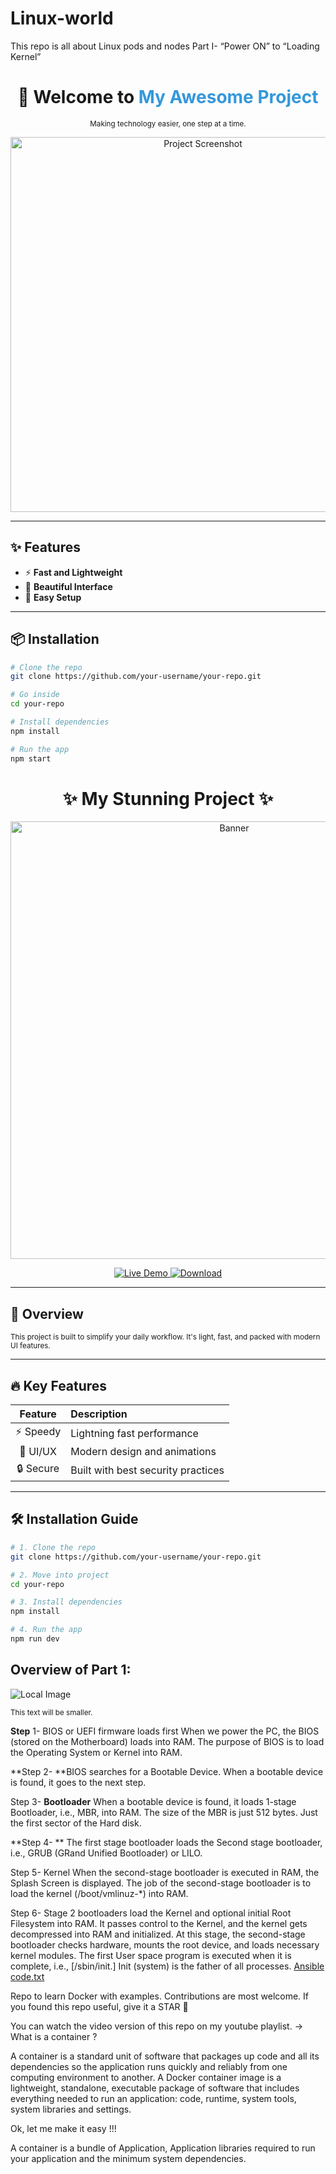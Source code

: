 # Linux-world
This repo is all about Linux pods and nodes 
Part I- “Power ON” to “Loading Kernel”

<h1 align="center">🚀 Welcome to <span style="color:#3498db;">My Awesome Project</span></h1>

<p align="center">
  <small>Making technology easier, one step at a time.</small>
</p>

<p align="center">
  <img src="https://example.com/your-image.png" width="600px" alt="Project Screenshot">
</p>

---

## ✨ Features

- ⚡ **Fast and Lightweight**
- 🎨 **Beautiful Interface**
- 🔧 **Easy Setup**

---

## 📦 Installation

```bash
# Clone the repo
git clone https://github.com/your-username/your-repo.git

# Go inside
cd your-repo

# Install dependencies
npm install

# Run the app
npm start

```

<h1 align="center">✨ My Stunning Project ✨</h1>

<p align="center">
  <img src="https://example.com/main-banner.png" width="700" alt="Banner">
</p>

<p align="center">
  <a href="https://your-live-demo-link.com">
    <img src="https://img.shields.io/badge/Live-Demo-green?style=for-the-badge&logo=appveyor" alt="Live Demo">
  </a>
  <a href="https://github.com/your-repo">
    <img src="https://img.shields.io/badge/Download-Repo-blue?style=for-the-badge&logo=github" alt="Download">
  </a>
</p>

---

## 🌟 Overview

<small>
This project is built to simplify your daily workflow. It's light, fast, and packed with modern UI features.
</small>

---

## 🔥 Key Features

| Feature | Description |
|:-------:|:------------|
| ⚡ Speedy  | Lightning fast performance |
| 🎨 UI/UX  | Modern design and animations |
| 🔒 Secure | Built with best security practices |

---

## 🛠️ Installation Guide

```bash
# 1. Clone the repo
git clone https://github.com/your-username/your-repo.git

# 2. Move into project
cd your-repo

# 3. Install dependencies
npm install

# 4. Run the app
npm run dev
```

## Overview of Part 1: 

![Local Image](.)

<small>This text will be smaller.</small>

**Step** 1- BIOS or UEFI firmware loads first
When we power the PC, the BIOS (stored on the Motherboard) loads into RAM. The purpose of BIOS is to load the Operating System or Kernel into RAM.

**Step 2-
**BIOS searches for a Bootable Device. When a bootable device is found, it goes to the next step.

Step 3- **Bootloader**
When a bootable device is found, it loads  1-stage Bootloader, i.e., MBR, into RAM. The size of the MBR is just 512 bytes. Just the first sector of the Hard disk.

**Step 4- **
The first stage bootloader loads the Second stage bootloader, i.e., GRUB (GRand Unified Bootloader) or LILO.

Step 5- Kernel
When the second-stage bootloader is executed in RAM, the Splash Screen is displayed. The job of the second-stage bootloader is to load the kernel (/boot/vmlinuz-*) into RAM.

Step 6-
Stage 2 bootloaders load the Kernel and optional initial Root Filesystem into RAM. It passes control to the Kernel, and the kernel gets decompressed into RAM and initialized. At this stage, the second-stage bootloader checks hardware, mounts the root device, and loads necessary kernel modules. The first User space program is executed when it is complete, i.e., [/sbin/init.] Init (system) is the father of all processes.
[Ansible code.txt](https://github.com/user-attachments/files/19869333/Ansible.code.txt)

Repo to learn Docker with examples. Contributions are most welcome.
If you found this repo useful, give it a STAR 🌠

You can watch the video version of this repo on my youtube playlist. -> 
What is a container ?

A container is a standard unit of software that packages up code and all its dependencies so the application runs quickly and reliably from one computing environment to another. A Docker container image is a lightweight, standalone, executable package of software that includes everything needed to run an application: code, runtime, system tools, system libraries and settings.

Ok, let me make it easy !!!

A container is a bundle of Application, Application libraries required to run your application and the minimum system dependencies.
